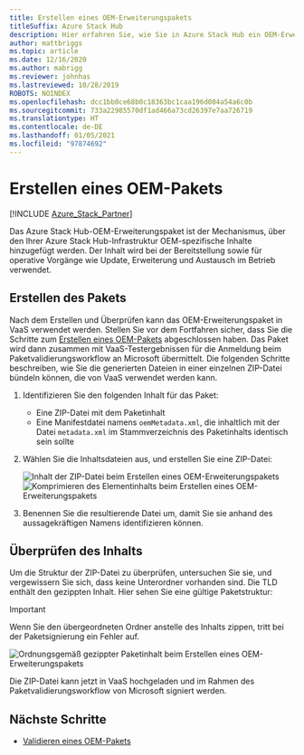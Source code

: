 ```yaml
---
title: Erstellen eines OEM-Erweiterungspakets
titleSuffix: Azure Stack Hub
description: Hier erfahren Sie, wie Sie in Azure Stack Hub ein OEM-Erweiterungspaket erstellen.
author: mattbriggs
ms.topic: article
ms.date: 12/16/2020
ms.author: mabrigg
ms.reviewer: johnhas
ms.lastreviewed: 10/28/2019
ROBOTS: NOINDEX
ms.openlocfilehash: dcc1bb0ce68b0c18363bc1caa196d084a54a6c0b
ms.sourcegitcommit: 733a22985570df1ad466a73cd26397e7aa726719
ms.translationtype: HT
ms.contentlocale: de-DE
ms.lasthandoff: 01/05/2021
ms.locfileid: "97874692"
---
```

# <a name="create-an-oem-package"></a>Erstellen eines OEM-Pakets

[!INCLUDE [Azure_Stack_Partner](./includes/azure-stack-partner-appliesto.md)]

Das Azure Stack Hub-OEM-Erweiterungspaket ist der Mechanismus, über den Ihrer Azure Stack Hub-Infrastruktur OEM-spezifische Inhalte hinzugefügt werden. Der Inhalt wird bei der Bereitstellung sowie für operative Vorgänge wie Update, Erweiterung und Austausch im Betrieb verwendet.

## <a name="creating-the-package"></a>Erstellen des Pakets

Nach dem Erstellen und Überprüfen kann das OEM-Erweiterungspaket in VaaS verwendet werden. Stellen Sie vor dem Fortfahren sicher, dass Sie die Schritte zum [Erstellen eines OEM-Pakets](https://microsoft.sharepoint.com/:w:/r/teams/cloudsolutions/Sacramento/_layouts/15/Doc.aspx?sourcedoc=%7BD7406069-7661-419C-B3B1-B6A727AB3972%7D&file=Azure%20Stack%20OEM%20Extension%20Package.docx&action=default&mobileredirect=true) abgeschlossen haben. Das Paket wird dann zusammen mit VaaS-Testergebnissen für die Anmeldung beim Paketvalidierungsworkflow an Microsoft übermittelt. Die folgenden Schritte beschreiben, wie Sie die generierten Dateien in einer einzelnen ZIP-Datei bündeln können, die von VaaS verwendet werden kann.

1. Identifizieren Sie den folgenden Inhalt für das Paket:
    - Eine ZIP-Datei mit dem Paketinhalt
    - Eine Manifestdatei namens `oemMetadata.xml`, die inhaltlich mit der Datei `metadata.xml` im Stammverzeichnis des Paketinhalts identisch sein sollte

2. Wählen Sie die Inhaltsdateien aus, und erstellen Sie eine ZIP-Datei:

    ![Inhalt der ZIP-Datei beim Erstellen eines OEM-Erweiterungspakets](media/vaas-create-oem-package-1.png) ![Komprimieren des Elementinhalts beim Erstellen eines OEM-Erweiterungspakets](media/vaas-create-oem-package-2.png)

3. Benennen Sie die resultierende Datei um, damit Sie sie anhand des aussagekräftigen Namens identifizieren können.

## <a name="verifying-the-contents"></a>Überprüfen des Inhalts

Um die Struktur der ZIP-Datei zu überprüfen, untersuchen Sie sie, und vergewissern Sie sich, dass keine Unterordner vorhanden sind. Die TLD enthält den gezippten Inhalt. Hier sehen Sie eine gültige Paketstruktur:

> [!IMPORTANT]
> Wenn Sie den übergeordneten Ordner anstelle des Inhalts zippen, tritt bei der Paketsignierung ein Fehler auf.

![Ordnungsgemäß gezippter Paketinhalt beim Erstellen eines OEM-Erweiterungspakets](media/vaas-create-oem-package-3.png)

Die ZIP-Datei kann jetzt in VaaS hochgeladen und im Rahmen des Paketvalidierungsworkflow von Microsoft signiert werden.

## <a name="next-steps"></a>Nächste Schritte

- [Validieren eines OEM-Pakets](azure-stack-vaas-validate-oem-package.md)
